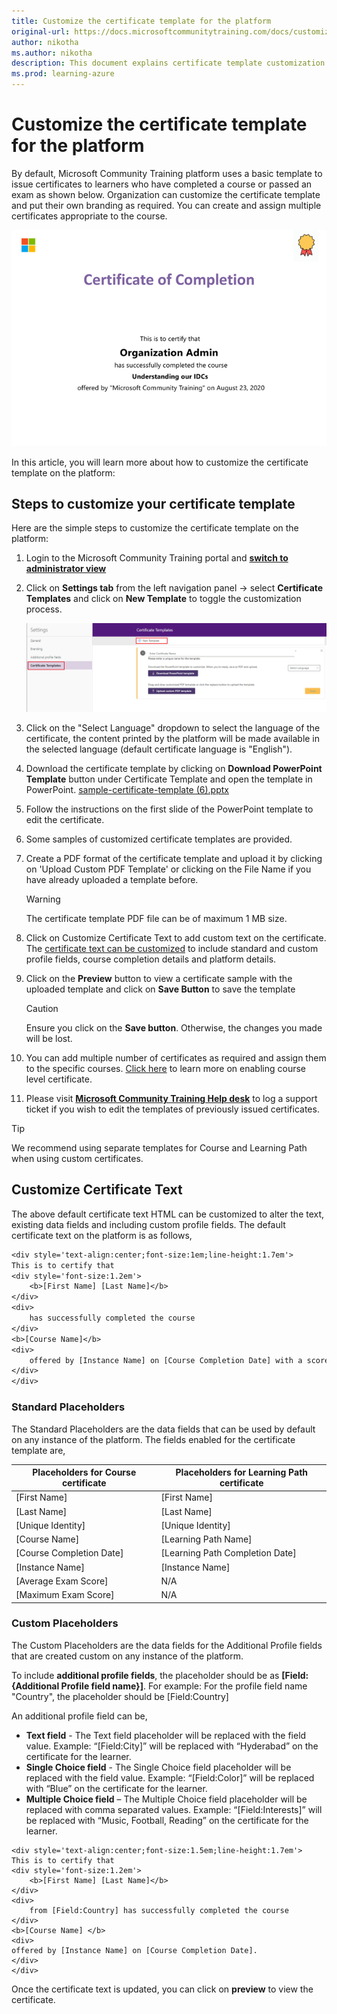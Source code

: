 ```yaml
---
title: Customize the certificate template for the platform
original-url: https://docs.microsoftcommunitytraining.com/docs/customize-the-certificate-template
author: nikotha
ms.author: nikotha
description: This document explains certificate template customization flow on the Microsoft Community Training platform. 
ms.prod: learning-azure
---
```


# Customize the certificate template for the platform

By default, Microsoft Community Training platform uses a basic template to issue certificates to learners who have completed a course or passed an exam as shown below. Organization can customize the certificate template and put their own branding as required. You can create and assign multiple certificates appropriate to the course.

![Multiple certificates](../media/image%28324%29.png)

In this article, you will learn more about how to customize the certificate template on the platform:

## Steps to customize your certificate template

Here are the simple steps to customize the certificate template on the platform:

1. Login to the Microsoft Community Training portal and [**switch to administrator view**](../get-started/step-by-step-configuration-guide.md#step-2--switch-to-administrator-view-of-the-portal)

2. Click on **Settings tab** from the left navigation panel → select  **Certificate Templates** and click on  **New Template** to toggle the customization process.

    ![certificate selection](../media/certificate%20selection.png)

3. Click on the "Select Language" dropdown to select the language of the certificate, the content printed by the platform will be made available in the selected language (default certificate language is "English").

4. Download the certificate template by clicking on **Download PowerPoint Template** button under Certificate Template and open the template in PowerPoint. [sample-certificate-template (6).pptx](https://github.com/MicrosoftDocs/microsoft-community-training/files/6938903/sample-certificate-template.6.pptx)

5. Follow the instructions on the first slide of the PowerPoint template to edit the certificate.

6. Some samples of customized certificate templates are provided.

7. Create a PDF format of the certificate template and upload it by clicking on 'Upload Custom PDF Template' or clicking on the File Name if you have already uploaded a template before.

    > [!WARNING]
    > The certificate template PDF file can be of maximum 1 MB size.

8. Click on Customize Certificate Text to add custom text on the certificate. The [certificate text can be customized](#customize-certificate-text) to include standard and custom profile fields, course completion details and platform details.

9. Click on the **Preview** button to view a certificate sample with the uploaded template and click on **Save Button** to save the template

    > [!CAUTION]
    > Ensure you click on the **Save button**. Otherwise, the changes you made will be lost.

10. You can add multiple number of certificates as required and assign them to the specific courses. [Click here](../settings/enable-course-level-certificate.md) to learn more on enabling course level certificate.

11. Please visit [**Microsoft Community Training Help desk**](https://go.microsoft.com/fwlink/?linkid=2104630) to log a support ticket if you wish to edit the templates of previously issued certificates.

> [!TIP]
> We recommend using separate templates for Course and Learning Path when using custom certificates.

## Customize Certificate Text

The above default certificate text HTML can be customized to alter the text, existing data fields and including custom profile fields. The default certificate text on the platform is as follows,

```Default Certificate Text
<div style='text-align:center;font-size:1em;line-height:1.7em'>
This is to certify that
<div style='font-size:1.2em'>
    <b>[First Name] [Last Name]</b>
</div>
<div>
    has successfully completed the course
</div>
<b>[Course Name]</b>
<div>
    offered by [Instance Name] on [Course Completion Date] with a score of [Average Exam Score]%.
</div>
</div>
```

### Standard Placeholders

The Standard Placeholders are the data fields that can be used by default on any instance of the platform. The fields enabled for the certificate template are,

|Placeholders for Course certificate| Placeholders for Learning Path certificate|
|---|---|
|[First Name]|[First Name]|
|[Last Name]|[Last Name]|
|[Unique Identity]|[Unique Identity]|
|[Course Name]|[Learning Path Name]|
|[Course Completion Date]|[Learning Path Completion Date]|
|[Instance Name]|[Instance Name]|
|[Average Exam Score]|N/A|
|[Maximum Exam Score]|N/A|

### Custom Placeholders

The Custom Placeholders are the data fields for the Additional Profile fields that are created custom on any instance of the platform.

To include **additional profile fields**, the placeholder should be as **[Field:{Additional Profile field name}]**. For example: For the profile field name "Country", the placeholder should be [Field:Country]

An additional profile field can be,

* **Text field** -  The Text field placeholder will be replaced with the field value. Example: “[Field:City]” will be replaced with “Hyderabad” on the certificate for the learner.
* **Single Choice field** - The Single Choice field placeholder will be replaced with the field value. Example: “[Field:Color]” will be replaced with “Blue” on the certificate for the learner.
* **Multiple Choice field** – The Multiple Choice field placeholder will be replaced with comma separated values. Example: “[Field:Interests]” will be replaced with “Music, Football, Reading” on the certificate for the learner.

```Sample Certificate Text with Additional Profile Field 'Country'
<div style='text-align:center;font-size:1.5em;line-height:1.7em'>
This is to certify that
<div style='font-size:1.2em'>
    <b>[First Name] [Last Name]</b>
</div>
<div>
    from [Field:Country] has successfully completed the course
</div>
<b>[Course Name] </b>
<div>
offered by [Instance Name] on [Course Completion Date].
</div>
</div>
```

Once the certificate text is updated, you can click on **preview** to view the certificate.
